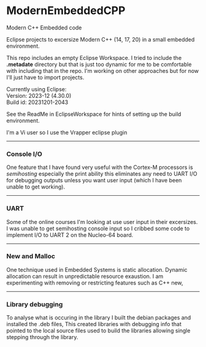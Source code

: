 # ModernEmbeddedCPP
Modern C++ Embedded code

Eclipse projects to excersize Modern C++ (14, 17, 20) in a small embedded environment.

This repo includes an empty Eclipse Workspace. I tried to include the **.metadate** directory
but that is just too dynamic for me to be comfortable with including that in the repo.
I'm working on other approaches but for now I'll just have to import projects. 

Currently using Eclipse:  
Version: 2023-12 (4.30.0)  
Build id: 20231201-2043  

See the ReadMe in EclipseWorkspace for hints of setting up the build environment.

I'm a Vi user so I use the Vrapper eclipse plugin

---
### Console I/O
One feature that I have found very useful with the Cortex-M processors is _semihosting_
especially the print ability this eliminates any need to UART I/O for debugging outputs
unless you want user input (which I have been unable to get working).

---
### UART
Some of the online courses I'm looking at use user input in their excersizes. I was unable to get semihosting console input so I cribbed some code to implement I/O to UART 2 on the Nucleo-64 board.

---
### New and Malloc
One technique used in Embedded Systems is static allocation. Dynamic allocation can result in
unpredictable resource exaustion. I am experimenting with removing or restricting features
such as C++ new,

---
### Library debugging
To analyse what is occuring in the library I built the debian packages and installed the .deb files, This created libraries with debugging info that pointed to the local source files used to build the libraries allowing single stepping through the library.

